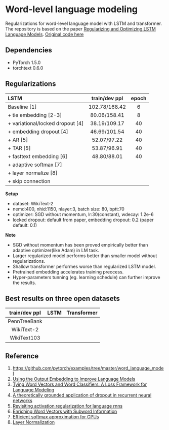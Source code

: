 # Word-level language modeling
Regularizations for word-level language model with LSTM and transformer. The repository is based on the paper [Regularizing and Optimizing LSTM Language Models](http://arxiv.org/abs/1708.02182). [Original code here](https://github.com/salesforce/awd-lstm-lm)


## Dependencies
- PyTorch 1.5.0
- torchtext 0.6.0


## Regularizations

|  LSTM                              | train/dev ppl            |  epoch  |
| :------------------------------    | :----------------------: | :-----: |
|   Baseline [1]                     |  102.78/168.42           |    6    | 
|   + tie embedding [2-3]            |  80.06/158.41            |    8    |
|   + variational/locked dropout [4] |  38.19/109.17            |    40   |
|   + embedding dropout [4]          |  46.69/101.54            |    40   |
|   + AR [5]                         |  52.07/97.22             |    40   |
|   + TAR [5]                        |  53.87/96.91             |    40   |
|   + fasttext embedding [6]         |  48.80/88.01             |    40   |
|   + adaptive softmax [7]           |                          |         |
|   + layer normalize [8]            |                          |         |
|   + skip connection                |                          |         |


**Setup**
- dataset: WikiText-2
- nemd:400, nhid:1150, nlayer:3, batch size: 80, bptt:70 
- optimizer: SGD without momentum, lr:30(constant), wdecay: 1.2e-6 
- locked dropout: default from paper, embedding dropout: 0.2 (paper default: 0.1)

**Note**
- SGD without momentum has been proved empirically better than adaptive optimizer(like Adam) in LM task.
- Larger regularized model performs better than smaller model without regularizations.
- Shallow transformer performes worse than regularized LSTM model.
- Pretrained embedding accelerates training preocess.
- Hyper-parameters tunning (eg. learning schedule) can further improve the results.



## Best results on three open datasets

| train/dev ppl  |   LSTM  |   Transformer  |
|:-------------: | :-----: | :-------------:|
| PennTreeBank   |         |                |
| WikiText-2     |         |                |
| WikiText103    |         |                |




## Reference

1. https://github.com/pytorch/examples/tree/master/word_language_model
2. [Using the Output Embedding to Improve Language Models](https://arxiv.org/abs/1608.05859)
3. [Tying Word Vectors and Word Classifiers: A Loss Framework for Language Modeling](https://arxiv.org/abs/1611.01462)
4. [A theoretically grounded application of dropout in recurrent neural networks](https://arxiv.org/abs/1512.05287)
5. [Revisiting activation regularization for language rnns](https://arxiv.org/abs/1708.01009)
6. [Enriching Word Vectors with Subword Information](https://arxiv.org/abs/1607.04606)
7. [Efficient softmax approximation for GPUs](https://arxiv.org/abs/1609.04309)
8. [Layer Normalization](https://arxiv.org/abs/1607.06450)
